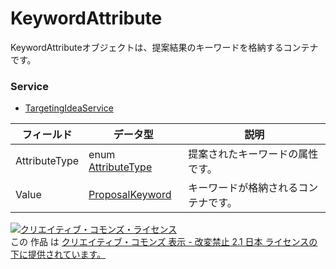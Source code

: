 # KeywordAttribute
KeywordAttributeオブジェクトは、提案結果のキーワードを格納するコンテナです。
### Service
+ [TargetingIdeaService](../services/TargetingIdeaService.md)

| フィールド | データ型 | 説明 | 
|---|---|---|
| AttributeType| enum <a href="../data/AttributeType.md">AttributeType</a>| 提案されたキーワードの属性です。 |
| Value| <a href="../data/ProposalKeyword.md">ProposalKeyword</a>| キーワードが格納されるコンテナです。 |
<a rel="license" href="http://creativecommons.org/licenses/by-nd/2.1/jp/"><img alt="クリエイティブ・コモンズ・ライセンス" style="border-width:0" src="https://i.creativecommons.org/l/by-nd/2.1/jp/88x31.png" /></a><br />この 作品 は <a rel="license" href="http://creativecommons.org/licenses/by-nd/2.1/jp/">クリエイティブ・コモンズ 表示 - 改変禁止 2.1 日本 ライセンスの下に提供されています。</a>
